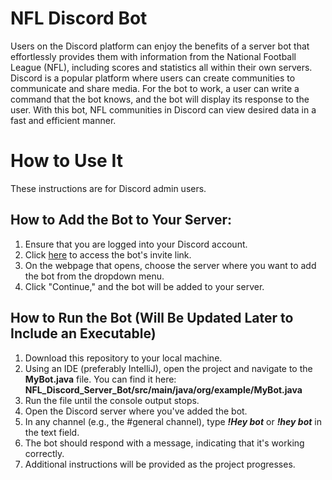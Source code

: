 # NFL Discord Bot
Users on the Discord platform can enjoy the benefits of a server bot that effortlessly provides them with information from the National Football League (NFL), including scores and statistics all within their own servers. Discord is a popular platform where users can create communities to communicate and share media. For the bot to work, a user can write a command that the bot knows, and the bot will display its response to the user. With this bot, NFL communities in Discord can view desired data in a fast and efficient manner.

# How to Use It
These instructions are for Discord admin users.

## How to Add the Bot to Your Server:
1. Ensure that you are logged into your Discord account.
2. Click [here](https://discord.com/api/oauth2/authorize?client_id=1153482870980083763&permissions=68608&scope=bot) to access the bot's invite link.
3. On the webpage that opens, choose the server where you want to add the bot from the dropdown menu.
4. Click "Continue," and the bot will be added to your server.

## How to Run the Bot (Will Be Updated Later to Include an Executable)
1. Download this repository to your local machine.
2. Using an IDE (preferably IntelliJ), open the project and navigate to the **MyBot.java** file. You can find it here: **NFL_Discord_Server_Bot/src/main/java/org/example/MyBot.java**
3. Run the file until the console output stops.
4. Open the Discord server where you've added the bot.
5. In any channel (e.g., the #general channel), type ***!Hey bot*** or ***!hey bot*** in the text field.
6. The bot should respond with a message, indicating that it's working correctly.
7. Additional instructions will be provided as the project progresses.

   

